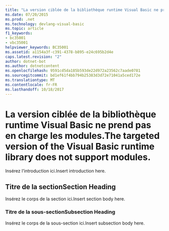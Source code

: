 ```yaml
---
title: "La version ciblée de la bibliothèque runtime Visual Basic ne prend pas en charge les modules."
ms.date: 07/20/2015
ms.prod: .net
ms.technology: devlang-visual-basic
ms.topic: article
f1_keywords:
- bc35001
- vbc35001
helpviewer_keywords: BC35001
ms.assetid: a1154a3f-c391-4378-b895-e24c695b2d4e
caps.latest.revision: "2"
author: dotnet-bot
ms.author: dotnetcontent
ms.openlocfilehash: 9591cd5da185b593de22d972a23562c7aade0781
ms.sourcegitcommit: bd1ef61f4bb794b25383d3d72e71041a5ced172e
ms.translationtype: MT
ms.contentlocale: fr-FR
ms.lasthandoff: 10/18/2017
---
```

# <a name="the-targeted-version-of-the-visual-basic-runtime-library-does-not-support-modules"></a><span data-ttu-id="0e8c0-102">La version ciblée de la bibliothèque runtime Visual Basic ne prend pas en charge les modules.</span><span class="sxs-lookup"><span data-stu-id="0e8c0-102">The targeted version of the Visual Basic runtime library does not support modules.</span></span>
<span data-ttu-id="0e8c0-103">Insérez l’introduction ici.</span><span class="sxs-lookup"><span data-stu-id="0e8c0-103">Insert introduction here.</span></span>  
  
## <a name="section-heading"></a><span data-ttu-id="0e8c0-104">Titre de la section</span><span class="sxs-lookup"><span data-stu-id="0e8c0-104">Section Heading</span></span>  
 <span data-ttu-id="0e8c0-105">Insérez le corps de la section ici.</span><span class="sxs-lookup"><span data-stu-id="0e8c0-105">Insert section body here.</span></span>  
  
### <a name="subsection-heading"></a><span data-ttu-id="0e8c0-106">Titre de la sous-section</span><span class="sxs-lookup"><span data-stu-id="0e8c0-106">Subsection Heading</span></span>  
 <span data-ttu-id="0e8c0-107">Insérez le corps de la sous-section ici.</span><span class="sxs-lookup"><span data-stu-id="0e8c0-107">Insert subsection body here.</span></span>
